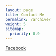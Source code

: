 ```yaml
---
layout: page
title: Contact Me
permalink: /archive/
weight: 5
sitemap:
  priority: 0.9
---
```


<div class="page">
<a href="https://www.facebook.com/kausik.narayanan">Facebook</a>
</div>
